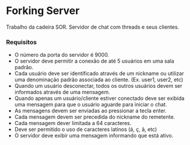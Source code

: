 # Forking Server

Trabalho da cadeira SOR. Servidor de chat com threads e seus clientes.

### Requisitos

- O número da porta do servidor é 9000.
- O servidor deve permitir a conexão de até 5 usuários em uma sala padrão.
- Cada usuário deve ser identificado através de um nickname ou utilizar uma 
denominação padrão associada ao cliente. (Ex. user1, user2, etc)
- Quando um usuário desconectar, todos os outros usuários devem ser informados 
através de uma mensagem.
- Quando apenas um usuário/cliente estiver conectado deve ser exibida uma 
mensagem para que o usuário aguarde para iniciar o chat.
- As mensagens devem ser enviadas ao pressionar a tecla enter.
- Cada mensagem devem ser precedida do nickname do remetente.
- Cada mensagem dever limitada a 64 caracteres.
- Deve ser permitido o uso de caracteres latinos (á, ç, ã, etc)
- O servidor deve exibir uma mensagem informando que está ativo.